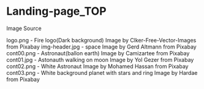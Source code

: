 # Landing-page_TOP

Image Source

logo.png - Fire logo(Dark background) Image by Clker-Free-Vector-Images from Pixabay
img-header.jpg - space Image by Gerd Altmann from Pixabay
cont00.png - Astronaut(ballon earth) Image by Camizartee from Pixabay
cont01.jpg - Astonauth walking on moon Image by Yol Gezer from Pixabay
cont02.png - White Astronaut Image by Mohamed Hassan from Pixabay
cont03.png - White background planet with stars and ring Image by Hardae from Pixabay